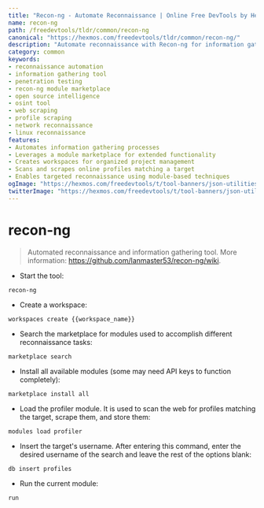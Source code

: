 ```yaml
---
title: "Recon-ng - Automate Reconnaissance | Online Free DevTools by Hexmos"
name: recon-ng
path: /freedevtools/tldr/common/recon-ng
canonical: "https://hexmos.com/freedevtools/tldr/common/recon-ng/"
description: "Automate reconnaissance with Recon-ng for information gathering. Enhance your penetration testing workflow with module marketplace integration. Free online tool, no registration required."
category: common
keywords:
- reconnaissance automation
- information gathering tool
- penetration testing
- recon-ng module marketplace
- open source intelligence
- osint tool
- web scraping
- profile scraping
- network reconnaissance
- linux reconnaissance
features:
- Automates information gathering processes
- Leverages a module marketplace for extended functionality
- Creates workspaces for organized project management
- Scans and scrapes online profiles matching a target
- Enables targeted reconnaissance using module-based techniques
ogImage: "https://hexmos.com/freedevtools/t/tool-banners/json-utilities-banner.png"
twitterImage: "https://hexmos.com/freedevtools/t/tool-banners/json-utilities-banner.png"
---
```


# recon-ng

> Automated reconnaissance and information gathering tool.
> More information: <https://github.com/lanmaster53/recon-ng/wiki>.

- Start the tool:

`recon-ng`

- Create a workspace:

`workspaces create {{workspace_name}}`

- Search the marketplace for modules used to accomplish different reconnaissance tasks:

`marketplace search`

- Install all available modules (some may need API keys to function completely):

`marketplace install all`

- Load the profiler module. It is used to scan the web for profiles matching the target, scrape them, and store them:

`modules load profiler`

- Insert the target's username. After entering this command, enter the desired username of the search and leave the rest of the options blank:

`db insert profiles`

- Run the current module:

`run`

